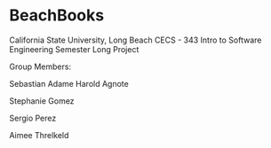 # BeachBooks

California State University, Long Beach
CECS - 343
Intro to Software Engineering
Semester Long Project

Group Members:

Sebastian Adame
Harold Agnote

Stephanie Gomez

Sergio Perez

Aimee Threlkeld
